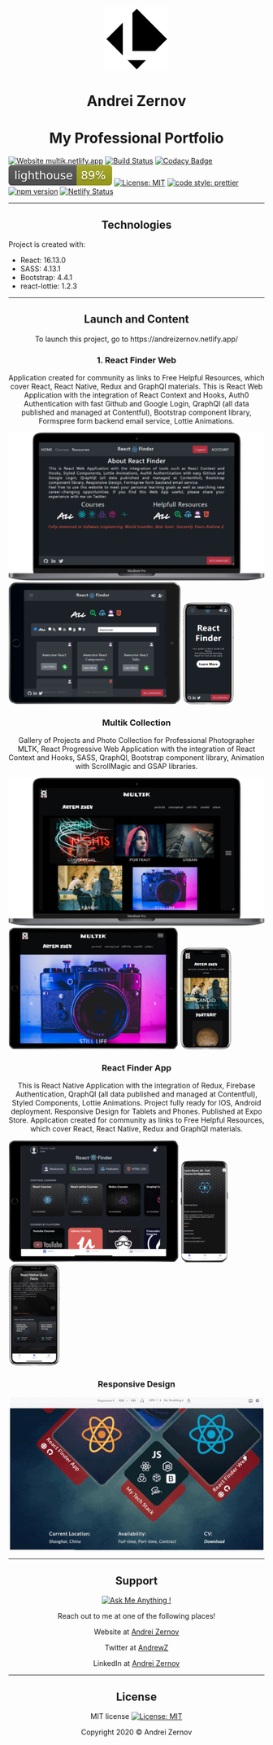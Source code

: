 <div align="center">
<img src="./public/logoBlack.png"></img>
</div>

<h1 align="center">Andrei Zernov</h1>
<h1 align="center">My Professional Portfolio</h1>

[![Website multik.netlify.app](https://img.shields.io/website-up-down-green-red/http/perso.crans.org.svg)](https://multik.netlify.app/)
[![Build Status](https://travis-ci.com/AndreiZernov/Portfolio.svg?branch=master)](https://travis-ci.com/AndreiZernov/Portfolio)
[![Codacy Badge](https://api.codacy.com/project/badge/Grade/f35798e9b8ab45c49600f5b66cd61abe)](https://www.codacy.com/manual/AndreiZernov/multik?utm_source=github.com&utm_medium=referral&utm_content=AndreiZernov/multik&utm_campaign=Badge_Grade) <img src="./test_results/lighthouse.svg"> [![License: MIT](https://img.shields.io/badge/License-MIT-yellow.svg)](https://github.com/AndreiZernov/react-finder/blob/master/LICENSE)
[![code style: prettier](https://img.shields.io/badge/code_style-prettier-ff69b4.svg?style=flat-square)](https://github.com/prettier/prettier)
[![npm version](https://badge.fury.io/js/npm.svg)](https://badge.fury.io/js/npm)
[![Netlify Status](https://api.netlify.com/api/v1/badges/4e24626d-c68b-4a15-b752-6db90f912d91/deploy-status)](https://app.netlify.com/sites/andreizernov/deploys)

---

<h2 align="center">Technologies</h2>

Project is created with:

<ul>
  <li>React: 16.13.0</li>
  <li>SASS: 4.13.1</li>
  <li>Bootstrap: 4.4.1</li>
  <li>react-lottie: 1.2.3</li>
</ul>

---

<h2 align="center"> Launch and Content</h2>

<p align="center">To launch this project, go to https://andreizernov.netlify.app/</p>

<h3 align="center"> 1. React Finder Web </h3>

<p align="center">Application created for community as links to Free Helpful Resources, which cover React, React Native, Redux and GraphQl materials. This is React Web Application with the integration of React Context and Hooks, Auth0 Authentication with fast Github and Google Login, QraphQl (all data published and managed at Contentful), Bootstrap component library, Formspree form backend email service, Lottie Animations.</p>

<div style={{width: "80%"}} className="device-images">
  <img id="laptop" src="./src/assets/macbook-reactfinder.png" alt="laptop" />
  <img id="tablet" src="./src/assets/ipad-reactfinder.png" alt="tablet" />
  <img id="phone" src="./src/assets/iphone-reactfinder.png" alt="phone" />
</div>

<h3 align="center">Multik Collection</h3>

<p align="center">Gallery of Projects and Photo Collection for Professional Photographer MLTK, React Progressive Web Application with the integration of React Context and Hooks, SASS, QraphQl, Bootstrap component library, Animation with ScrollMagic and GSAP libraries.</p>

<div style={{width: "80%"}} className="device-images">
  <img id="laptop" src="./src/assets/macbook-multik.png" alt="laptop" />
  <img id="tablet" src="./src/assets/ipad-multik.png" alt="tablet" />
  <img id="phone" src="./src/assets/iphone-multik.png" alt="phone" />
</div>

<h3 align="center">React Finder App</h3>

<p align="center">This is React Native Application with the integration of Redux, Firebase Authentication, QraphQl (all data published and managed at Contentful), Styled Components, Lottie Animations. Project fully ready for IOS, Android deployment. Responsive Design for Tablets and Phones. Published at Expo Store. Application created for community as links to Free Helpful Resources, which cover React, React Native, Redux and GraphQl materials.</p>

<div style={{width: "80%"}} className="device-images">
  <img id="tablet" src="./src/assets/ipad-reactnative.png" alt="tablet" />
  <img id="laptop" src="./src/assets/galaxy-reactnative.png" alt="galaxy" />
  <img id="phone" src="./src/assets/iphone-reactnative.png" alt="iphone" />

</div>

</div>

<h3 align="center">Responsive Design</h3>

<div align="center">
  <img src="./src/assets/readme.gif">
</div>

---

<div align="center">

<h2> Support</h2>

[![Ask Me Anything !](https://img.shields.io/badge/Ask%20me-anything-1abc9c.svg)](https://github.com/AndreiZernov)

Reach out to me at one of the following places!

Website at [Andrei Zernov](https://andreizernov.netlify.app/)

Twitter at [AndrewZ](https://twitter.com/AndrewZer)

LinkedIn at [Andrei Zernov](https://www.linkedin.com/in/andrei-zernov/)

---

<h2> License</h2>

MIT license [![License: MIT](https://img.shields.io/badge/License-MIT-yellow.svg)](https://github.com/AndreiZernov/react-finder/blob/master/LICENSE)

Copyright 2020 © Andrei Zernov

</div>
